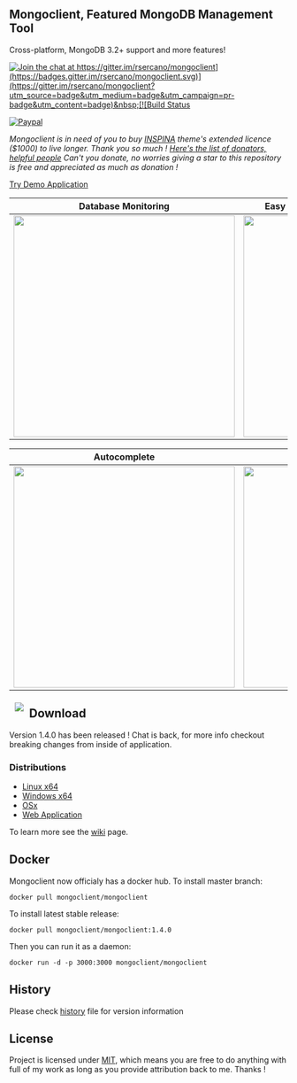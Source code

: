 ## Mongoclient, Featured MongoDB Management Tool
Cross-platform, MongoDB 3.2+ support and more features!

[![Join the chat at https://gitter.im/rsercano/mongoclient](https://badges.gitter.im/rsercano/mongoclient.svg)](https://gitter.im/rsercano/mongoclient?utm_source=badge&utm_medium=badge&utm_campaign=pr-badge&utm_content=badge)&nbsp;[![Build Status](https://travis-ci.org/rsercano/mongoclient.svg?branch=master)](https://travis-ci.org/rsercano/mongoclient)


[![Paypal](https://www.paypalobjects.com/en_US/i/btn/btn_donateCC_LG.gif)](https://www.paypal.com/cgi-bin/webscr?cmd=_s-xclick&hosted_button_id=Y5VD95E96NU6S)

*Mongoclient is in need of you to buy [INSPINA](https://wrapbootstrap.com/theme/inspinia-responsive-admin-theme-WB0R5L90S) theme's extended licence ($1000) to live longer. Thank you so much ! [Here's the list of donators, helpful people](https://github.com/rsercano/mongoclient/wiki/Donators) Can't you donate, no worries giving a star to this repository is free  and appreciated as much as donation !*

[Try Demo Application](http://www.mongoclient.com:3000)

   Database Monitoring     | Easy GridFS, Dump/Restore Management
-------------------------|-------------------------
<img src="http://mongoclient.com/img/ss/main_view.png" width="400">  | <img src="http://mongoclient.com/img/ss/file.png" width="400">

   Autocomplete     | User Management
-------------------------|-------------------------
<img src="http://mongoclient.com/img/ss/auto_complete.png" width="400">  | <img src="http://mongoclient.com/img/ss/um.png" width="400">

<img src="http://www.mongoclient.com/img/logo/head_only_medium.png" align="left" hspace="10" vspace="6">

## Download
Version 1.4.0 has been released ! Chat is back, for more info checkout breaking changes from inside of application.

### Distributions

* [Linux x64](https://github.com/rsercano/mongoclient/releases/download/1.4.0/linux-portable-x64.zip)
* [Windows x64](https://github.com/rsercano/mongoclient/releases/download/1.4.0/windows-portable-x64.zip)
* [OSx](https://github.com/rsercano/mongoclient/releases/download/1.4.0/osx-portable.zip)
* [Web Application](https://github.com/rsercano/mongoclient/wiki#31-compile-from-source-browser-edition)

To learn more see the [wiki](https://github.com/rsercano/mongoclient/wiki) page.

## Docker
Mongoclient now officialy has a docker hub. To install master branch:

```docker pull mongoclient/mongoclient```

To install latest stable release:

```docker pull mongoclient/mongoclient:1.4.0```

Then you can run it as a daemon:

```docker run -d -p 3000:3000 mongoclient/mongoclient```

## History
Please check [history]() file for version information

## License
Project is licensed under [MIT](https://en.wikipedia.org/wiki/MIT_License), which means you are free to do anything with full of my work as long as you provide attribution back to me. Thanks !
